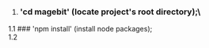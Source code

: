1) ### 'cd magebit' (locate project's root directory);\
1.1 ### 'npm install' (install node packages);\
1.2 
